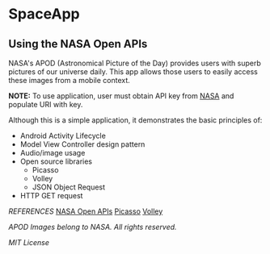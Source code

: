 # SpaceApp
## Using the NASA Open APIs
NASA's APOD (Astronomical Picture of the Day) provides users with superb pictures of our universe daily. This app allows those users to easily access these images from a mobile context. 

**NOTE:** To use application, user must obtain API key from [NASA](https://api.nasa.gov/) and populate URI with key.

Although this is a simple application, it demonstrates the basic principles of: 
- Android Activity Lifecycle
- Model View Controller design pattern
- Audio/image usage
- Open source libraries
	- Picasso
	- Volley
	- JSON Object Request
- HTTP GET request

*REFERENCES*
[NASA Open APIs](https://api.nasa.gov/)
[Picasso](https://square.github.io/picasso/)
[Volley](https://developer.android.com/training/volley)

*APOD Images belong to NASA. All rights reserved.*

*MIT License*
